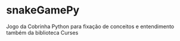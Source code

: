 # snakeGamePy

Jogo da Cobrinha Python para fixação de conceitos e entendimento também da biblioteca Curses
